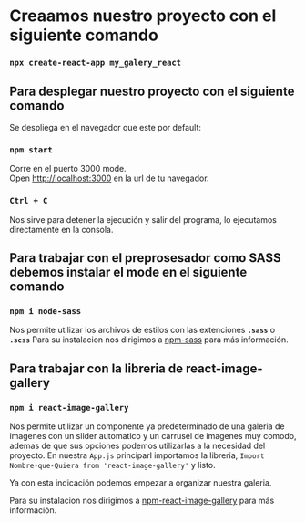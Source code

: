 # Creaamos nuestro proyecto con el siguiente comando

### `npx create-react-app my_galery_react`


## Para desplegar nuestro proyecto con el siguiente comando

Se despliega en el navegador que este por default:

### `npm start`

Corre en el puerto 3000 mode.\
Open [http://localhost:3000](http://localhost:3000) en la url de tu navegador.

### `Ctrl + C`  
Nos sirve para detener la ejecución y salir del programa, lo ejecutamos directamente en la consola.


## Para trabajar con el preprosesador como SASS debemos instalar el mode en el siguiente comando

### `npm i node-sass`

Nos permite utilizar los archivos de estilos con las extenciones **`.sass`** o **`.scss`**
Para su instalacion nos dirigimos a [npm-sass](https://www.npmjs.com/package/node-sass) para más información.


## Para trabajar con la libreria de react-image-gallery 

### `npm i react-image-gallery`

Nos permite utilizar un componente ya predeterminado de una galeria de imagenes con un slider automatico y un carrusel de imagenes muy comodo, ademas de que sus opciones podemos utilizarlas a la necesidad del proyecto.
En nuestra `App.js` principarl importamos la libreria, `Import Nombre-que-Quiera from 'react-image-gallery'` y listo.

Ya con esta indicación podemos empezar a organizar nuestra galeria.

Para su instalacion nos dirigimos a [npm-react-image-gallery](https://facebook.github.io/create-react-app/docs/deployment) para más información.


<!-- 
### `npm run eject`

**Note: this is a one-way operation. Once you `eject`, you can't go back!** -->

